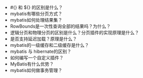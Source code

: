 - #{} 和 ${} 的区别是什么？
- mybatis有哪些分页方式？
- mybatis如何处理结果集？
- RowBounds是一次性查询全部的结果吗？为什么？
- 逻辑分页和物理分页的区别是什么？分页插件的实现原理是什么？
- 是否支持延迟加载？原理是什么？
- mybatis的一级缓存和二级缓存是什么？
- mybatis 与 hibernate的区别？
- 如何编写一个自定义插件？
- MyBatis有什么优势？
- mybatis如何做事务管理？
